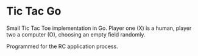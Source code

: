 Tic Tac Go
==========

Small Tic Tac Toe implementation in Go. Player one (X) is a human, player two a computer (O), choosing an empty field randomly.

Programmed for the RC application process.
